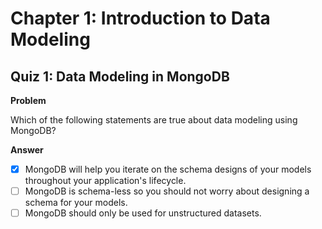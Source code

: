 # Chapter 1: Introduction to Data Modeling

## Quiz 1: Data Modeling in MongoDB

**Problem**

Which of the following statements are true about data modeling using MongoDB?

**Answer**

- [x] MongoDB will help you iterate on the schema designs of your models throughout your application's lifecycle.
- [ ] MongoDB is schema-less so you should not worry about designing a schema for your models.
- [ ] MongoDB should only be used for unstructured datasets.
